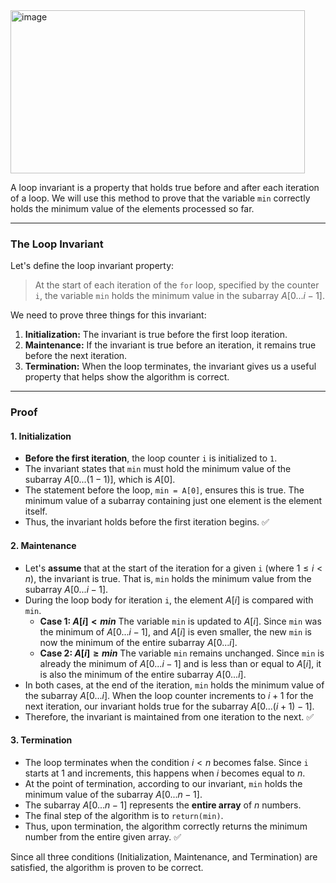 <img width="471" height="261" alt="image" src="https://github.com/user-attachments/assets/33635d76-e7fc-4c4e-896f-c25214a80f63" />


A loop invariant is a property that holds true before and after each iteration of a loop. We will use this method to prove that the variable `min` correctly holds the minimum value of the elements processed so far.

---

### The Loop Invariant

Let's define the loop invariant property:

> At the start of each iteration of the `for` loop, specified by the counter `i`, the variable `min` holds the minimum value in the subarray $A[0...i-1]$.

We need to prove three things for this invariant:
1.  **Initialization:** The invariant is true before the first loop iteration.
2.  **Maintenance:** If the invariant is true before an iteration, it remains true before the next iteration.
3.  **Termination:** When the loop terminates, the invariant gives us a useful property that helps show the algorithm is correct.

---

### Proof

#### 1. Initialization

* **Before the first iteration**, the loop counter `i` is initialized to `1`.
* The invariant states that `min` must hold the minimum value of the subarray $A[0...(1-1)]$, which is $A[0]$.
* The statement before the loop, `min = A[0]`, ensures this is true. The minimum value of a subarray containing just one element is the element itself.
* Thus, the invariant holds before the first iteration begins. ✅

#### 2. Maintenance

* Let's **assume** that at the start of the iteration for a given `i` (where $1 \le i < n$), the invariant is true. That is, `min` holds the minimum value from the subarray $A[0...i-1]$.
* During the loop body for iteration `i`, the element $A[i]$ is compared with `min`.
    * **Case 1: $A[i] < min$**
        The variable `min` is updated to $A[i]$. Since `min` was the minimum of $A[0...i-1]$, and $A[i]$ is even smaller, the new `min` is now the minimum of the entire subarray $A[0...i]$.
    * **Case 2: $A[i] \ge min$**
        The variable `min` remains unchanged. Since `min` is already the minimum of $A[0...i-1]$ and is less than or equal to $A[i]$, it is also the minimum of the entire subarray $A[0...i]$.
* In both cases, at the end of the iteration, `min` holds the minimum value of the subarray $A[0...i]$. When the loop counter increments to $i+1$ for the next iteration, our invariant holds true for the subarray $A[0... (i+1)-1]$.
* Therefore, the invariant is maintained from one iteration to the next. ✅

#### 3. Termination

* The loop terminates when the condition $i < n$ becomes false. Since `i` starts at 1 and increments, this happens when $i$ becomes equal to $n$.
* At the point of termination, according to our invariant, `min` holds the minimum value of the subarray $A[0...n-1]$.
* The subarray $A[0...n-1]$ represents the **entire array** of $n$ numbers.
* The final step of the algorithm is to `return(min)`.
* Thus, upon termination, the algorithm correctly returns the minimum number from the entire given array. ✅

Since all three conditions (Initialization, Maintenance, and Termination) are satisfied, the algorithm is proven to be correct.

